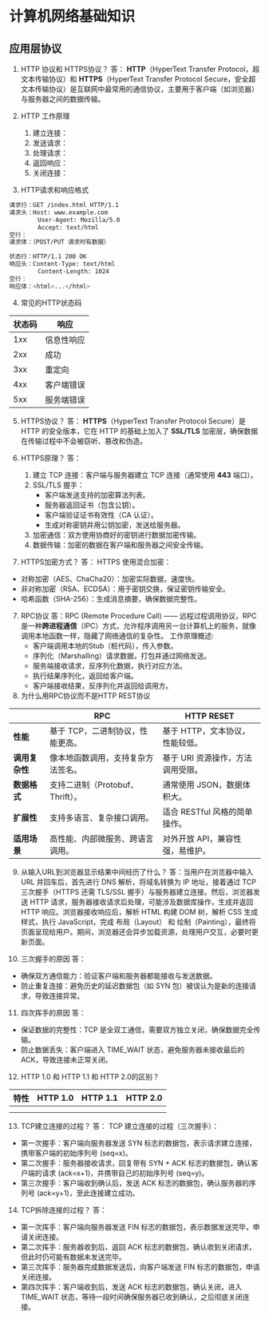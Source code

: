 # 计算机网络基础知识

## 应用层协议

1. HTTP 协议和 HTTPS协议？
答： **HTTP**（HyperText Transfer Protocol，超文本传输协议）和 **HTTPS**（HyperText Transfer Protocol Secure，安全超文本传输协议）是互联网中最常用的通信协议，主要用于客户端（如浏览器）与服务器之间的数据传输。

2. HTTP 工作原理

    1. 建立连接：
    2. 发送请求：
    3. 处理请求：
    4. 返回响应：
    5. 关闭连接：
3. HTTP请求和响应格式

```bash
请求行：GET /index.html HTTP/1.1
请求头：Host: www.example.com
        User-Agent: Mozilla/5.0
        Accept: text/html
空行：
请求体：（POST/PUT 请求时有数据）
```

```bash
状态行：HTTP/1.1 200 OK
响应头：Content-Type: text/html
        Content-Length: 1024
空行：
响应体：<html>...</html>
```

4. 常见的HTTP状态码

|状态码|响应|
|--|--|
|1xx|信息性响应|
|2xx|成功|
|3xx|重定向|
|4xx|客户端错误|
|5xx|服务端错误|

5. HTTPS协议？
答： **HTTPS**（HyperText Transfer Protocol Secure）是 HTTP 的安全版本，它在 HTTP 的基础上加入了 **SSL/TLS** 加密层，确保数据在传输过程中不会被窃听、篡改和伪造。

6. HTTPS原理？
答：
   1. 建立 TCP 连接：客户端与服务器建立 TCP 连接（通常使用 **443** 端口）。
   2. SSL/TLS 握手：
       - 客户端发送支持的加密算法列表。
       - 服务器返回证书（包含公钥）。
       - 客户端验证证书有效性（CA 认证）。
       - 生成对称密钥并用公钥加密，发送给服务器。
   3. 加密通信：双方使用协商好的密钥进行数据加密传输。
   4. 数据传输：加密的数据在客户端和服务器之间安全传输。
7. HTTPS加密方式？
答： HTTPS 使用混合加密：
- 对称加密（AES、ChaCha20）：加密实际数据，速度快。
- 非对称加密（RSA、ECDSA）：用于密钥交换，保证密钥传输安全。
- 哈希函数（SHA-256）：生成消息摘要，确保数据完整性。

7. RPC协议
答：RPC (Remote Procedure Call) —— 远程过程调用协议，RPC 是一种**跨进程通信**（IPC）方式，允许程序调用另一台计算机上的服务，就像调用本地函数一样，隐藏了网络通信的复杂性。
工作原理概述:
    - 客户端调用本地的Stub（桩代码），传入参数。
    - 序列化（Marshalling）请求数据，打包并通过网络发送。
    - 服务端接收请求，反序列化数据，执行对应方法。
    - 执行结果序列化，返回给客户端。
    - 客户端接收结果，反序列化并返回给调用方。
8. 为什么用RPC协议而不是HTTP REST协议

||RPC|HTTP RESET|
|--|--|--|
|**性能**|基于 TCP，二进制协议，性能更高。|基于 HTTP，文本协议，性能较低。|
|**调用复杂性**|像本地函数调用，支持复杂方法签名。|基于 URI 资源操作，方法调用受限。|
|**数据格式**|支持二进制（Protobuf、Thrift）。|通常使用 JSON，数据体积大。|
|**扩展性**|支持多语言、复杂接口调用。|适合 RESTful 风格的简单操作。|
|**适用场景**|高性能、内部微服务、跨语言调用。|	对外开放 API，兼容性强，易维护。|

9. 从输入URL到浏览器显示结果中间经历了什么？
答：当用户在浏览器中输入 URL 并回车后，首先进行 DNS 解析，将域名转换为 IP 地址，接着通过 TCP 三次握手（HTTPS 还需 TLS/SSL 握手）与服务器建立连接。然后，浏览器发送 HTTP 请求，服务器接收请求后处理，可能涉及数据库操作，生成并返回 HTTP 响应。浏览器接收响应后，解析 HTML 构建 DOM 树，解析 CSS 生成样式，执行 JavaScript，完成 布局（Layout） 和 绘制（Painting），最终将页面呈现给用户。期间，浏览器还会异步加载资源，处理用户交互，必要时更新页面。

10. 三次握手的原因
答：

- 确保双方通信能力：验证客户端和服务器都能接收与发送数据。
- 防止重复连接：避免历史的延迟数据包（如 SYN 包）被误认为是新的连接请求，导致连接异常。
11. 四次挥手的原因
答：
- 保证数据的完整性：TCP 是全双工通信，需要双方独立关闭，确保数据完全传输。
- 防止数据丢失：客户端进入 TIME_WAIT 状态，避免服务器未接收最后的 ACK，导致连接未正常关闭。

12. HTTP 1.0 和 HTTP 1.1 和 HTTP 2.0的区别？

|特性|HTTP 1.0| HTTP 1.1| HTTP 2.0|
|--|--|--|--|
|||||
|||||

13. TCP建立连接的过程？
答： TCP 建立连接的过程（三次握手）：

- 第一次握手：客户端向服务器发送 SYN 标志的数据包，表示请求建立连接，携带客户端的初始序列号 (seq=x)。
- 第二次握手：服务器接收请求，回复带有 SYN + ACK 标志的数据包，确认客户端的请求 (ack=x+1)，并携带自己的初始序列号 (seq=y)。
- 第三次握手：客户端收到确认后，发送 ACK 标志的数据包，确认服务器的序列号 (ack=y+1)，至此连接建立成功。

14.  TCP拆除连接的过程？
答：

- 第一次挥手：客户端向服务器发送 FIN 标志的数据包，表示数据发送完毕，申请关闭连接。
- 第二次挥手：服务器收到后，返回 ACK 标志的数据包，确认收到关闭请求，但此时仍可能有数据未发送完毕。
- 第三次挥手：服务器完成数据发送后，向客户端发送 FIN 标志的数据包，申请关闭连接。
- 第四次挥手：客户端收到后，发送 ACK 标志的数据包，确认关闭，进入 TIME_WAIT 状态，等待一段时间确保服务器已收到确认，之后彻底关闭连接。